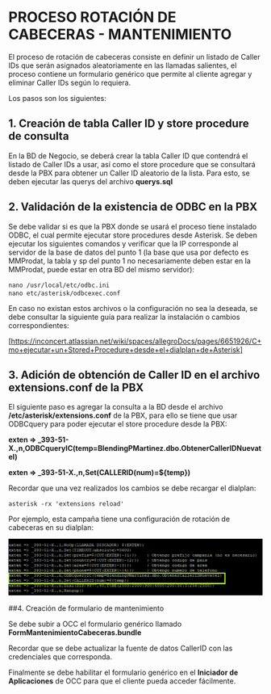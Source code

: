 # PROCESO ROTACIÓN DE CABECERAS - MANTENIMIENTO

El proceso de rotación de cabeceras consiste en definir un listado de Caller IDs que serán asignados aleatoriamente en las llamadas salientes, el proceso contiene un formulario genérico que permite al cliente agregar y eliminar Caller IDs según lo requiera.

Los pasos son los siguientes:

## 1. Creación de tabla Caller ID y store procedure de consulta

En la BD de Negocio, se deberá crear la tabla Caller ID que contendrá el listado de Caller IDs a usar, así como el store procedure que se consultará desde la PBX para obtener un Caller ID aleatorio de la lista. Para esto, se deben ejecutar las querys del archivo **querys.sql**

## 2. Validación de la existencia de ODBC en la PBX

Se debe validar si es que la PBX donde se usará el proceso tiene instalado ODBC, el cual permite ejecutar store procedures desde Asterisk. Se deben ejecutar los siguientes comandos y verificar que la IP corresponde al servidor de la base de datos del punto 1 (la base que usa por defecto es MMProdat, la tabla y sp del punto 1 no necesariamente deben estar en la MMProdat, puede estar en otra BD del mismo servidor):
 
```
nano /usr/local/etc/odbc.ini
nano etc/asterisk/odbcexec.conf
```
En caso no existan estos archivos o la configuración no sea la deseada, se debe consultar la siguiente guía para realizar la instalación o cambios correspondientes:

[https://inconcert.atlassian.net/wiki/spaces/allegroDocs/pages/6651926/C+mo+ejecutar+un+Stored+Procedure+desde+el+dialplan+de+Asterisk]

## 3. Adición de obtención de Caller ID en el archivo extensions.conf de la PBX

El siguiente paso es agregar la consulta a la BD desde el archivo **/etc/asterisk/extensions.conf** de la PBX, para ello se tiene que usar ODBCquery para poder ejecutar el store procedure desde la PBX:

**exten => _393-51-X.,n,ODBCqueryIC(temp=BlendingPMartinez.dbo.ObtenerCallerIDNuevatel)**

**exten => _393-51-X.,n,Set(CALLERID(num)=${temp})**

Recordar que una vez realizados los cambios se debe recargar el dialplan:
 
```
asterisk -rx 'extensions reload'
```

Por ejemplo, esta campaña tiene una configuración de rotación de cabeceras en su dialplan:

![Imagen de referencia](assets/dialplan_odbc.PNG)

##4. Creación de formulario de mantenimiento

Se debe subir a OCC el formulario genérico llamado **FormMantenimientoCabeceras.bundle**

Recordar que se debe actualizar la fuente de datos CallerID con las credenciales que corresponda.

Finalmente se debe habilitar el formulario genérico en el **Iniciador de Aplicaciones** de OCC para que el cliente pueda acceder fácilmente.


